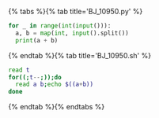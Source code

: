 {% tabs %}{% tab title='BJ_10950.py' %}

```py
for _ in range(int(input())):
  a, b = map(int, input().split())
  print(a + b)
```

{% endtab %}{% tab title='BJ_10950.sh' %}

```sh
read t
for((;t--;));do
  read a b;echo $((a+b))
done
```

{% endtab %}{% endtabs %}
